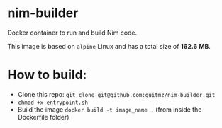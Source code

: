# nim-builder
Docker container to run and build Nim code.

This image is based on `alpine` Linux and has a total size of **162.6 MB**.

# How to build:
  - Clone this repo: `git clone git@github.com:guitmz/nim-builder.git`
  - `chmod +x entrypoint.sh`
  - Build the image `docker build -t image_name .` (from inside the Dockerfile folder)
